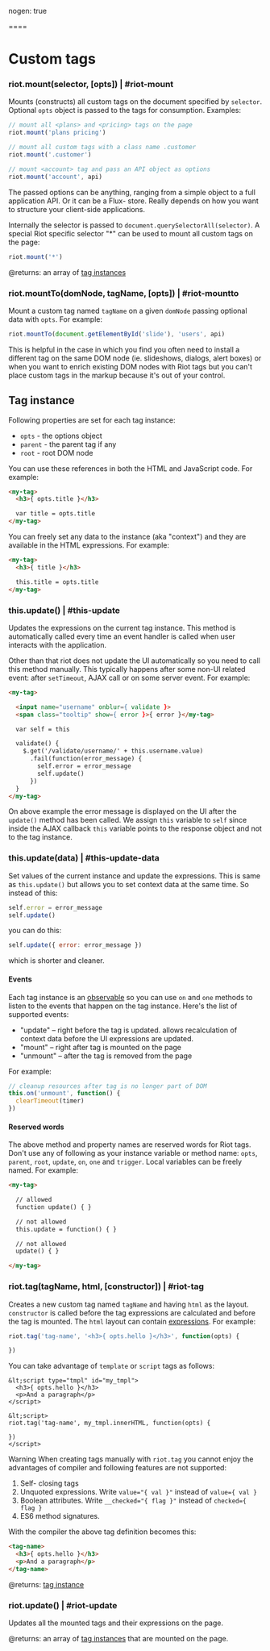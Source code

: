 
nogen: true

====

# Custom tags

### riot.mount(selector, [opts]) | #riot-mount

Mounts (constructs) all custom tags on the document specified by `selector`. Optional `opts` object is passed to the tags for consumption. Examples:

``` js
// mount all <plans> and <pricing> tags on the page
riot.mount('plans pricing')

// mount all custom tags with a class name .customer
riot.mount('.customer')

// mount <account> tag and pass an API object as options
riot.mount('account', api)
```

The passed options can be anything, ranging from a simple object to a full application API. Or it can be a Flux- store. Really depends on how you want to structure your client-side applications.

Internally the selector is passed to `document.querySelectorAll(selector)`. A special Riot specific selector "*" can be used to mount all custom tags on the page:

``` js
riot.mount('*')
```

@returns: an array of [tag instances](#tag-instance)


### riot.mountTo(domNode, tagName, [opts]) | #riot-mountto

Mount a custom tag named `tagName` on a given `domNode` passing optional data with `opts`. For example:

``` js
riot.mountTo(document.getElementById('slide'), 'users', api)
```

This is helpful in the case in which you find you often need to install a different tag on the same DOM node (ie. slideshows, dialogs, alert boxes) or when you want to enrich existing DOM nodes with Riot tags but you can't place custom tags in the markup because it's out of your control.


## Tag instance

Following properties are set for each tag instance:

- `opts` - the options object
- `parent` - the parent tag if any
- `root` - root DOM node

You can use these references in both the HTML and JavaScript code. For example:


``` html
<my-tag>
  <h3>{ opts.title }</h3>

  var title = opts.title
</my-tag>
```

You can freely set any data to the instance (aka "context") and they are available in the HTML expressions. For example:

``` html
<my-tag>
  <h3>{ title }</h3>

  this.title = opts.title
</my-tag>
```


### this.update() | #this-update

Updates the expressions on the current tag instance. This method is automatically called every time an event handler is called when user interacts with the application.

Other than that riot does not update the UI automatically so you need to call this method manually. This typically happens after some non-UI related event: after `setTimeout`, AJAX call or on some server event. For example:

``` html
<my-tag>

  <input name="username" onblur={ validate }>
  <span class="tooltip" show={ error }>{ error }</my-tag>

  var self = this

  validate() {
    $.get('/validate/username/' + this.username.value)
      .fail(function(error_message) {
        self.error = error_message
        self.update()
      })
  }
</my-tag>
```

On above example the error message is displayed on the UI after the `update()` method has been called. We assign `this` variable to `self` since inside the AJAX callback `this` variable points to the response object and not to the tag instance.


### this.update(data) | #this-update-data

Set values of the current instance and update the expressions. This is same as `this.update()` but allows you to set context data at the same time. So instead of this:

``` js
self.error = error_message
self.update()
```

you can do this:

``` js
self.update({ error: error_message })
```

which is shorter and cleaner.


#### Events

Each tag instance is an [observable](#observable) so you can use `on` and `one` methods to listen to the events that happen on the tag instance. Here's the list of supported events:


- "update" – right before the tag is updated. allows recalculation of context data before the UI expressions are updated.
- "mount" – right after tag is mounted on the page
- "unmount" – after the tag is removed from the page

For example:

``` js
// cleanup resources after tag is no longer part of DOM
this.on('unmount', function() {
  clearTimeout(timer)
})
```

#### Reserved words

The above method and property names are reserved words for Riot tags. Don't use any of following as your instance variable or method name: `opts`, `parent`, `root`, `update`, `on`, `one` and `trigger`. Local variables can be freely named. For example:

``` html
<my-tag>

  // allowed
  function update() { } 

  // not allowed
  this.update = function() { }

  // not allowed
  update() { }

</my-tag>
```


### riot.tag(tagName, html, [constructor]) | #riot-tag

Creates a new custom tag named `tagName` and having `html` as the layout. `constructor` is called before the tag expressions are calculated and before the tag is mounted. The `html` layout can contain [expressions](/riotjs/guide/#expressions). For example:

``` js
riot.tag('tag-name', '<h3>{ opts.hello }</h3>', function(opts) {

})
```

You can take advantage of `template` or `script` tags as follows:

```
&lt;script type="tmpl" id="my_tmpl">
  <h3>{ opts.hello }</h3>
  <p>And a paragraph</p>
</script>

&lt;script>
riot.tag('tag-name', my_tmpl.innerHTML, function(opts) {

})
</script>
```

<span class="tag red">Warning</span> When creating tags manually with `riot.tag` you cannot enjoy the advantages of compiler and following features are not supported:

1. Self- closing tags
2. Unquoted expressions. Write `value="{ val }"` instead of `value={ val }`
3. Boolean attributes. Write `__checked="{ flag }"` instead of `checked={ flag }`
4. ES6 method signatures.

With the compiler the above tag definition becomes this:

``` html
<tag-name>
  <h3>{ opts.hello }</h3>
  <p>And a paragraph</p>
</tag-name>
```

@returns: [tag instance](#tag-instance)

### riot.update() | #riot-update

Updates all the mounted tags and their expressions on the page.

@returns: an array of [tag instances](#tag-instance) that are mounted on the page.


